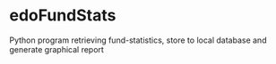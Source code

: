 # edoFundStats
Python program retrieving fund-statistics, store to local database and generate graphical report

